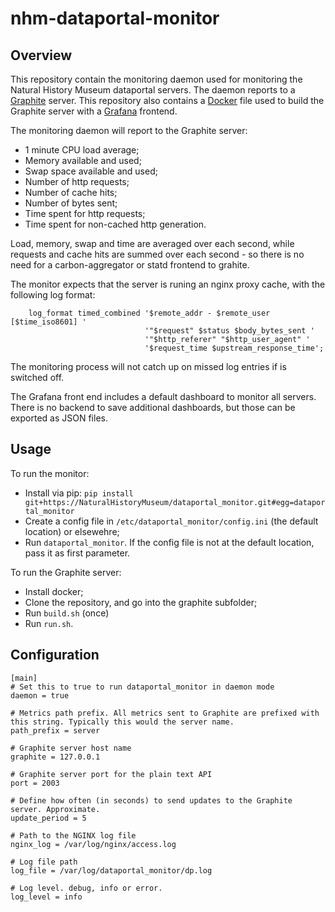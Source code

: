nhm-dataportal-monitor
======================

Overview
--------

This repository contain the monitoring daemon used for monitoring the Natural History Museum dataportal servers. The daemon reports to a [Graphite](http://graphite.wikidot.com/) server. This repository also contains a [Docker](https://www.docker.com/) file used to build the Graphite server with a [Grafana](http://grafana.org/) frontend. 

The monitoring daemon will report to the Graphite server:

- 1 minute CPU load average;
- Memory available and used;
- Swap space available and used;
- Number of http requests;
- Number of cache hits;
- Number of bytes sent;
- Time spent for http requests; 
- Time spent for non-cached http generation.

Load, memory, swap and time are averaged over each second, while requests and cache hits are summed over each second - so there is no need for a carbon-aggregator or statd frontend to grahite.

The monitor expects that the server is runing an nginx proxy cache, with the following log format:

```
    log_format timed_combined '$remote_addr - $remote_user [$time_iso8601] '
                              '"$request" $status $body_bytes_sent '
                              '"$http_referer" "$http_user_agent" '
                              '$request_time $upstream_response_time';
```

The monitoring process will not catch up on missed log entries if is switched off.

The Grafana front end includes a default dashboard to monitor all servers. There is no backend to save additional dashboards, but those can be exported as JSON files.

Usage
-----

To run the monitor:
- Install via pip: ```pip install git+https://NaturalHistoryMuseum/dataportal_monitor.git#egg=dataportal_monitor```
- Create a config file in `/etc/dataportal_monitor/config.ini` (the default location) or elsewehre;
- Run `dataportal_monitor`. If the config file is not at the default location, pass it as first parameter.

To run the Graphite server:
- Install docker;
- Clone the repository, and go into the graphite subfolder;
- Run `build.sh` (once)
- Run `run.sh`.

Configuration
-------------

```
[main]
# Set this to true to run dataportal_monitor in daemon mode
daemon = true

# Metrics path prefix. All metrics sent to Graphite are prefixed with this string. Typically this would the server name.
path_prefix = server 

# Graphite server host name
graphite = 127.0.0.1

# Graphite server port for the plain text API
port = 2003

# Define how often (in seconds) to send updates to the Graphite server. Approximate.
update_period = 5

# Path to the NGINX log file
nginx_log = /var/log/nginx/access.log

# Log file path
log_file = /var/log/dataportal_monitor/dp.log

# Log level. debug, info or error.
log_level = info 
```
